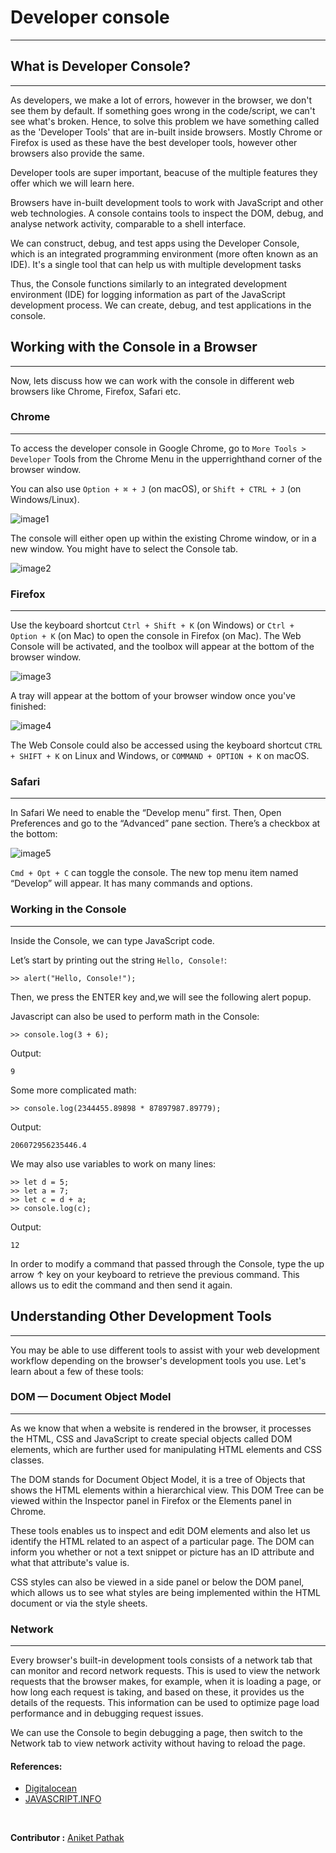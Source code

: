 # Developer console
---

## What is Developer Console?
---

As developers, we make a lot of errors, however in the browser, we don't see them by default. If something goes
wrong in the code/script, we can't see what's broken. Hence, to solve this problem we have something called as the
'Developer Tools' that are in-built inside browsers. Mostly Chrome or Firefox is used as these have the best developer tools, however other browsers also provide the same.

Developer tools are super important, beacuse of the multiple features they offer which we will learn here. 

Browsers have in-built development tools to work with JavaScript and other web technologies. A console contains tools to inspect the DOM, debug, and analyse network activity, comparable to a shell interface.

We can construct, debug, and test apps using the Developer Console, which is an integrated programming environment (more often known as an IDE). It's a single tool that can help us with multiple development tasks

Thus, the Console functions similarly to an integrated development environment (IDE) for logging information as part of the JavaScript development process. We can create, debug, and test applications in the console.

## Working with the Console in a Browser
---

Now, lets discuss how we can work with the console in different web browsers like Chrome, Firefox, Safari etc.

### Chrome
---

To access the developer console in Google Chrome, go to ```More Tools > Developer``` Tools from the Chrome Menu in the upper­right­hand corner of the browser window.

You can also use ```Option + ⌘ + J``` (on macOS), or ```Shift + CTRL + J``` (on Windows/Linux).

![image1](images/image1.png)

The console will either open up within the existing Chrome window, or in a new window. You might have to select the Console tab.

![image2](images/image2.png)

### Firefox
---

Use the keyboard shortcut ```Ctrl + Shift + K``` (on Windows) or ```Ctrl + Option + K``` (on Mac) to open the console in Firefox (on Mac). The Web Console will be activated, and the toolbox will appear at the bottom of the browser window.

![image3](images/image3.png)

 A tray will appear at the bottom of your browser window once you've finished:

![image4](images/image4.png)

The Web Console could also be accessed using the keyboard shortcut ```CTRL + SHIFT + K``` on Linux and Windows, or ```COMMAND + OPTION + K``` on macOS.

### Safari
---

In Safari We need to enable the “Develop menu” first. Then, Open Preferences and go to the “Advanced” pane section. There’s a checkbox at the bottom:

![image5](images/image5.png)

```Cmd + Opt + C``` can toggle the console. The new top menu item named “Develop” will appear. It has many commands and options.

### Working in the Console
---

Inside the Console, we can type JavaScript code.

Let’s start by printing out the string  ``` Hello, Console! ```:

```
>> alert("Hello, Console!");
```
Then, we press the ENTER key and,we will see the following alert popup.

Javascript can also be used to perform math in the Console:

```
>> console.log(3 + 6);
```
 
Output:
```
9
```

Some more complicated math:

```
>> console.log(2344455.89898 * 87897987.89779);
```
 
Output:
```
206072956235446.4
```

We may also use variables to work on many lines:

```
>> let d = 5;
>> let a = 7;
>> let c = d + a;
>> console.log(c);
```
 
Output:
```
12
```

In order to modify a command that passed through the Console, type the up arrow ↑ key on your keyboard to retrieve the previous command. This allows us to edit the command and then send it again.

## Understanding Other Development Tools
---

You may be able to use different tools to assist with your web development workflow depending on the browser's development tools you use. Let's learn about a few of these tools:

### DOM — Document Object Model
---

As we know that when a website is rendered in the browser, it processes the HTML, CSS and JavaScript to create 
special objects called DOM elements, which are further used for manipulating HTML elements and CSS classes.

The DOM stands for Document Object Model, it is a tree of Objects that shows the HTML elements within a hierarchical view. This DOM Tree can be viewed within the Inspector panel in Firefox or the Elements panel in Chrome.

These tools enables us to inspect and edit DOM elements and also let us identify the HTML related to an aspect of a particular page. The DOM can inform you whether or not a text snippet or picture has an ID attribute and what that attribute's value is.

CSS styles can also be viewed in a side panel or below the DOM panel, which allows us to see what styles are being
implemented within the HTML document or via the style sheets.

### Network
---

Every browser's built-in development tools consists of a network tab that can monitor and record network requests.
This is used to view the network requests that the browser makes, for example, when it is loading a page, or how long each request is taking, and based on these, it provides us the details of the requests. This information can be used to optimize page load performance and in debugging request issues.

We can use the Console to begin debugging a page, then switch to the Network tab to view network activity without having to reload the page.


#### References:
- [Digitalocean](https://www.digitalocean.com/community/tutorials/how-to-use-the-javascript-developer-console)
- [JAVASCRIPT.INFO](https://javascript.info/devtools)

<br>


 __Contributor :__ [Aniket Pathak](https://github.com/aniketpathak028)
